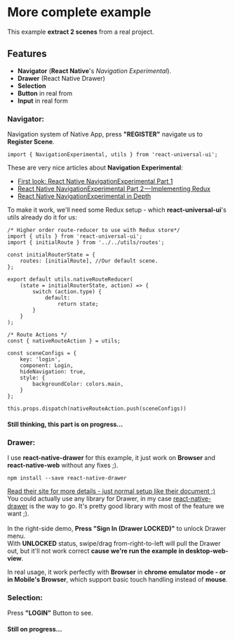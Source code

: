 [navigator-part1]: https://medium.com/react-native-training/first-look-react-native-navigator-experimental-9a7cf39a615b#.3s4gvjk2j
[navigator-part2]: https://medium.com/react-native-training/react-native-navigator-experimental-part-2-implementing-redux-c6acbf66eca1#.v1dg6zpse
[navigator-in-depth]: https://medium.com/react-native-training/react-native-navigationexperimental-in-depth-6910b9b0b990#.tjgp6ckw9
[react-native-drawer]: https://github.com/root-two/react-native-drawer

# More complete example

This example **extract 2 scenes** from a real project.

## Features
- **Navigator** (**React Native**'s *Navigation Experimental*).
- **Drawer** (React Native Drawer)
- **Selection**
- **Button** in real from
- **Input** in real form

### Navigator: 
Navigation system of Native App, press **"REGISTER"** navigate us to **Register Scene**.

```flow js
import { NavigationExperimental, utils } from 'react-universal-ui';
```

These are very nice articles about **Navigation Experimental**:
- [First look: React Native NavigationExperimental Part 1][navigator-part1]<br>
- [React Native NavigationExperimental Part 2 — Implementing Redux][navigator-part2]<br>
- [React Native NavigationExperimental in Depth][navigator-in-depth]

To make it work, we'll need some Redux setup - which **react-universal-ui**'s utils already do it for us:<br>

```flow js
/* Higher order route-reducer to use with Redux store*/
import { utils } from 'react-universal-ui';
import { initialRoute } from '../../utils/routes';

const initialRouterState = {
	routes: [initialRoute], //Our default scene.
};

export default utils.nativeRouteReducer(
	(state = initialRouterState, action) => {
		switch (action.type) {
			default:
				return state;
		}
	}
);
```

```flow js
/* Route Actions */
const { nativeRouteAction } = utils;
```

```flow js
const sceneConfigs = {
	key: 'login',
	component: Login,
	hideNavigation: true,
	style: {
		backgroundColor: colors.main,
	}
};

this.props.dispatch(nativeRouteAction.push(sceneConfigs))
```

#### Still thinking, this part is on progress...

### Drawer:
I use **react-native-drawer** for this example, it just work on **Browser** and **react-native-web** 
without any fixes ;).<br>

```
npm install --save react-native-drawer
```

[Read their site for more details - just normal setup like their document ;)][react-native-drawer]<br>
You could actually use any library for Drawer, in my case [react-native-drawer][react-native-drawer] is the way to go.
It's pretty good library with most of the feature we want ;).
<br><br>
In the right-side demo, **Press "Sign In (Drawer LOCKED)"** to unlock Drawer menu.<br>
With **UNLOCKED** status, swipe/drag from-right-to-left will pull the Drawer out, but it'll not work correct **cause we're run the example in desktop-web-view**.

In real usage, it work perfectly with **Browser** in **chrome emulator mode - or in Mobile's Browser**, which support basic touch handling instead of **mouse**.
<br>

### Selection:
Press **"LOGIN"** Button to see.<br>

#### Still on progress...